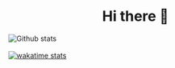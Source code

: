 <h1 align="center">Hi there 👋</h1>

![Github stats](https://github-readme-stats.vercel.app/api?username=PaillettesDev&show_icons=true&theme=radical&count_private=true)
<br><br>
[![wakatime stats](https://github-readme-stats.vercel.app/api/wakatime?username=PaillettesDev&theme=radical)](https://github.com/anuraghazra/github-readme-stats)

<!--
**PaillettesDev/PaillettesDev** is a ✨ _special_ ✨ repository because its `README.md` (this file) appears on your GitHub profile.

Here are some ideas to get you started:

- 🔭 I’m currently working on ...
- 🌱 I’m currently learning ...
- 👯 I’m looking to collaborate on ...
- 🤔 I’m looking for help with ...
- 💬 Ask me about ...
- 📫 How to reach me: ...
- 😄 Pronouns: ...
- ⚡ Fun fact: ...
-->
